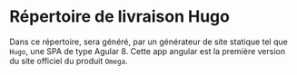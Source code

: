 # Répertoire de livraison Hugo

Dans ce répertoire, sera généré, par un générateur de site statique tel que `Hugo`, une SPA de type Agular 8.
Cette app angular est la première version du site officiel du produit `Omega`.

